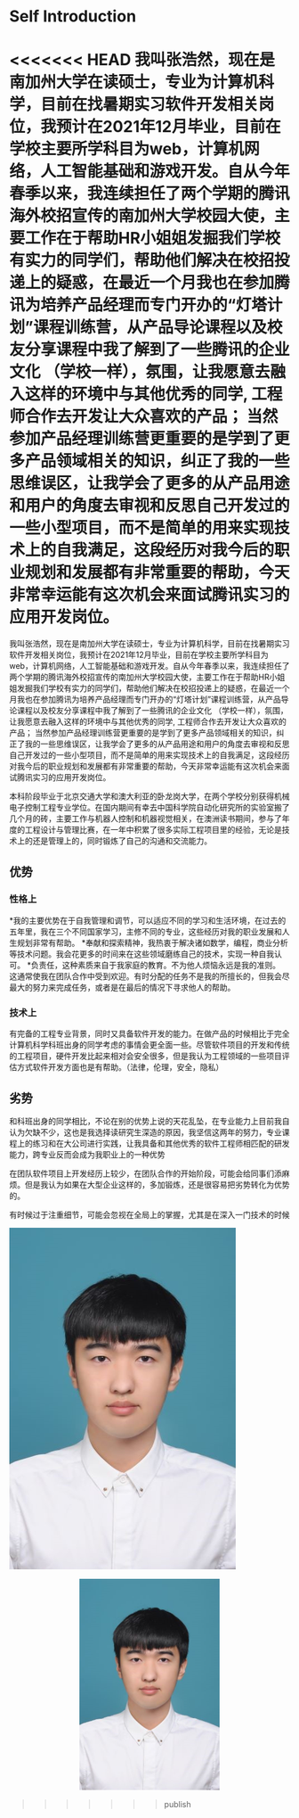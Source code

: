 # Self Introduction
<<<<<<< HEAD
我叫张浩然，现在是南加州大学在读硕士，专业为计算机科学，目前在找暑期实习软件开发相关岗位，我预计在2021年12月毕业，目前在学校主要所学科目为web，计算机网络，人工智能基础和游戏开发。自从今年春季以来，我连续担任了两个学期的腾讯海外校招宣传的南加州大学校园大使，主要工作在于帮助HR小姐姐发掘我们学校有实力的同学们，帮助他们解决在校招投递上的疑惑，在最近一个月我也在参加腾讯为培养产品经理而专门开办的“灯塔计划”课程训练营，从产品导论课程以及校友分享课程中我了解到了一些腾讯的企业文化 （学校一样），氛围，让我愿意去融入这样的环境中与其他优秀的同学, 工程师合作去开发让大众喜欢的产品； 当然参加产品经理训练营更重要的是学到了更多产品领域相关的知识，纠正了我的一些思维误区，让我学会了更多的从产品用途和用户的角度去审视和反思自己开发过的一些小型项目，而不是简单的用来实现技术上的自我满足，这段经历对我今后的职业规划和发展都有非常重要的帮助，今天非常幸运能有这次机会来面试腾讯实习的应用开发岗位。
=======
我叫张浩然，现在是南加州大学在读硕士，专业为计算机科学，目前在找暑期实习软件开发相关岗位，我预计在2021年12月毕业，目前在学校主要所学科目为web，计算机网络，人工智能基础和游戏开发。自从今年春季以来，我连续担任了两个学期的腾讯海外校招宣传的南加州大学校园大使，主要工作在于帮助HR小姐姐发掘我们学校有实力的同学们，帮助他们解决在校招投递上的疑惑，在最近一个月我也在参加腾讯为培养产品经理而专门开办的“灯塔计划”课程训练营，从产品导论课程以及校友分享课程中我了解到了一些腾讯的企业文化 （学校一样），氛围，让我愿意去融入这样的环境中与其他优秀的同学, 工程师合作去开发让大众喜欢的产品； 当然参加产品经理训练营更重要的是学到了更多产品领域相关的知识，纠正了我的一些思维误区，让我学会了更多的从产品用途和用户的角度去审视和反思自己开发过的一些小型项目，而不是简单的用来实现技术上的自我满足，这段经历对我今后的职业规划和发展都有非常重要的帮助，今天非常幸运能有这次机会来面试腾讯实习的应用开发岗位。

本科阶段毕业于北京交通大学和澳大利亚的卧龙岗大学，在两个学校分别获得机械电子控制工程专业学位。在国内期间有幸去中国科学院自动化研究所的实验室搬了几个月的砖，主要工作与机器人控制和机器视觉相关，在澳洲读书期间，参与了年度的工程设计与管理比赛，在一年中积累了很多实际工程项目里的经验，无论是技术上的还是管理上的，同时锻炼了自己的沟通和交流能力。
## 优势
### 性格上
*我的主要优势在于自我管理和调节，可以适应不同的学习和生活环境，在过去的五年里，我在三个不同国家学习，主修不同的专业，这些经历对我的职业发展和人生规划非常有帮助。
*奉献和探索精神，我热衷于解决诸如数学，编程，商业分析等技术问题。我会花更多的时间来在这些领域磨练自己的技术，实现一种自我认可。
*负责任，这种素质来自于我家庭的教育。不为他人烦恼永远是我的准则。 这通常使我在团队合作中受到欢迎。有时分配的任务不是我的所擅长的，但我会尽最大的努力来完成任务，或者是在最后的情况下寻求他人的帮助。

### 技术上
有完备的工程专业背景，同时又具备软件开发的能力。在做产品的时候相比于完全计算机科学科班出身的同学考虑的事情会更全面一些。尽管软件项目的开发和传统的工程项目，硬件开发比起来相对会安全很多，但是我认为工程领域的一些项目评估方式软件开发方面也是有帮助。（法律，伦理，安全，隐私）

## 劣势
和科班出身的同学相比，不论在别的优势上说的天花乱坠，在专业能力上目前我自认为欠缺不少，这也是我选择读研究生深造的原因，我坚信这两年的努力，专业课程上的练习和在大公司进行实践，让我具备和其他优秀的软件工程师相匹配的研发能力，跨专业反而会成为我职业上的一种优势
 
在团队软件项目上开发经历上较少，在团队合作的开始阶段，可能会给同事们添麻烦。但是我认为如果在大型企业这样的，多加锻炼，还是很容易把劣势转化为优势的。
 
有时候过于注重细节，可能会忽视在全局上的掌握，尤其是在深入一门技术的时候


![title](img/haoran.jpg)

<p align="center" width="100%">
    <img width="50%" src="img/haoran.jpg" > 
</p>

>>>>>>> publish
